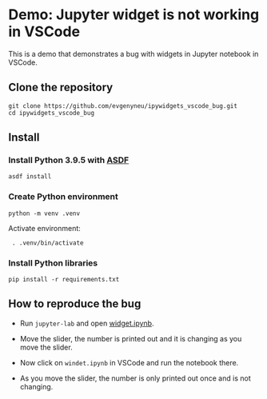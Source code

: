 # Demo: Jupyter widget is not working in VSCode

This is a demo that demonstrates a bug with widgets in Jupyter notebook in VSCode.


## Clone the repository

```
git clone https://github.com/evgenyneu/ipywidgets_vscode_bug.git
cd ipywidgets_vscode_bug
```

## Install

### Install Python 3.9.5 with [ASDF](https://asdf-vm.com)

```
asdf install
```

### Create Python environment

```
python -m venv .venv
```

Activate environment:

```
 . .venv/bin/activate
 ```


### Install Python libraries

```
pip install -r requirements.txt
```


## How to reproduce the bug


* Run `jupyter-lab` and open [widget.ipynb](widget.ipynb).

* Move the slider, the number is printed out and it is changing as you move the slider.

* Now click on `windet.ipynb` in VSCode and run the notebook there.

* As you move the slider, the number is only printed out once and is not changing.

